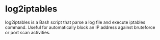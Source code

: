 # log2iptables
log2iptables is a Bash script that parse a log file and execute iptables command. Useful for automatically block an IP address against bruteforce or port scan activities.
